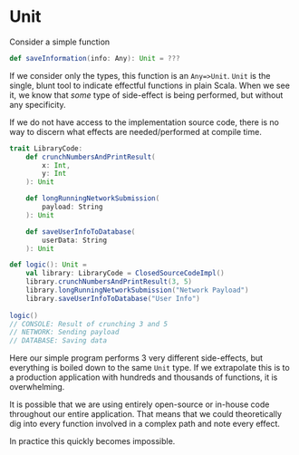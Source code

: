 # Unit

Consider a simple function

```scala
def saveInformation(info: Any): Unit = ???
```

If we consider only the types, this function is an `Any=>Unit`.
`Unit` is the single, blunt tool to indicate effectful functions in plain Scala.
When we see it, we know that *some* type of side-effect is being performed, but without any specificity.

If we do not have access to the implementation source code, there is no way to discern what effects are needed/performed at compile time.

```scala
trait LibraryCode:
    def crunchNumbersAndPrintResult(
        x: Int,
        y: Int
    ): Unit

    def longRunningNetworkSubmission(
        payload: String
    ): Unit

    def saveUserInfoToDatabase(
        userData: String
    ): Unit
```



```scala
def logic(): Unit =
    val library: LibraryCode = ClosedSourceCodeImpl()
    library.crunchNumbersAndPrintResult(3, 5)
    library.longRunningNetworkSubmission("Network Payload")
    library.saveUserInfoToDatabase("User Info")
    
logic()
// CONSOLE: Result of crunching 3 and 5
// NETWORK: Sending payload
// DATABASE: Saving data
```

Here our simple program performs 3 very different side-effects, but everything is boiled down to the same `Unit` type.
If we extrapolate this is to a production application with hundreds and thousands of functions, it is overwhelming.

It is possible that we are using entirely open-source or in-house code throughout our entire application.
That means that we could theoretically dig into every function involved in a complex path and note every effect.

In practice this quickly becomes impossible.

